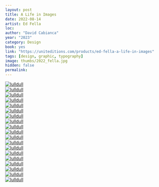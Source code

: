 ```yaml
---
layout: post
title: A Life in Images
date: 2022-08-14
artist: Ed Fella
loc: 
author: "David Cabianca"
year: "2023"
category: Design
book: yes
link: "https://uniteditions.com/products/ed-fella-a-life-in-images"
tags: [design, graphic, typography]
image: thumbs/2022_fella.jpg
hidden: false
permalink:
---
```





<div class="post_image">
	<a href="{{ site.baseurl }}/images/posts/2022_fella/001.jpg" target="_blank">
	<img src="{{ site.baseurl }}/images/posts/2022_fella/001.jpg" alt="lulldull"></a>
</div>

<div class="post_image">
	<a href="{{ site.baseurl }}/images/posts/2022_fella/002.jpg" target="_blank">
	<img src="{{ site.baseurl }}/images/posts/2022_fella/002.jpg" alt="lulldull"></a>
</div>

<div class="post_image">
	<a href="{{ site.baseurl }}/images/posts/2022_fella/003.jpg" target="_blank">
	<img src="{{ site.baseurl }}/images/posts/2022_fella/003.jpg" alt="lulldull"></a>
</div>

<div class="post_image">
	<a href="{{ site.baseurl }}/images/posts/2022_fella/004.jpg" target="_blank">
	<img src="{{ site.baseurl }}/images/posts/2022_fella/004.jpg" alt="lulldull"></a>
</div>

<div class="post_image">
	<a href="{{ site.baseurl }}/images/posts/2022_fella/005.jpg" target="_blank">
	<img src="{{ site.baseurl }}/images/posts/2022_fella/005.jpg" alt="lulldull"></a>
</div>

<div class="post_image">
	<a href="{{ site.baseurl }}/images/posts/2022_fella/006.jpg" target="_blank">
	<img src="{{ site.baseurl }}/images/posts/2022_fella/006.jpg" alt="lulldull"></a>
</div>

<div class="post_image">
	<a href="{{ site.baseurl }}/images/posts/2022_fella/007.jpg" target="_blank">
	<img src="{{ site.baseurl }}/images/posts/2022_fella/007.jpg" alt="lulldull"></a>
</div>

<div class="post_image">
	<a href="{{ site.baseurl }}/images/posts/2022_fella/008.jpg" target="_blank">
	<img src="{{ site.baseurl }}/images/posts/2022_fella/008.jpg" alt="lulldull"></a>
</div>

<div class="post_image">
	<a href="{{ site.baseurl }}/images/posts/2022_fella/009.jpg" target="_blank">
	<img src="{{ site.baseurl }}/images/posts/2022_fella/009.jpg" alt="lulldull"></a>
</div>

<div class="post_image">
	<a href="{{ site.baseurl }}/images/posts/2022_fella/010.jpg" target="_blank">
	<img src="{{ site.baseurl }}/images/posts/2022_fella/010.jpg" alt="lulldull"></a>
</div>

<div class="post_image">
	<a href="{{ site.baseurl }}/images/posts/2022_fella/011.jpg" target="_blank">
	<img src="{{ site.baseurl }}/images/posts/2022_fella/011.jpg" alt="lulldull"></a>
</div>

<div class="post_image">
	<a href="{{ site.baseurl }}/images/posts/2022_fella/012.jpg" target="_blank">
	<img src="{{ site.baseurl }}/images/posts/2022_fella/012.jpg" alt="lulldull"></a>
</div>

<div class="post_image">
	<a href="{{ site.baseurl }}/images/posts/2022_fella/013.jpg" target="_blank">
	<img src="{{ site.baseurl }}/images/posts/2022_fella/013.jpg" alt="lulldull"></a>
</div>

<div class="post_image">
	<a href="{{ site.baseurl }}/images/posts/2022_fella/014.jpg" target="_blank">
	<img src="{{ site.baseurl }}/images/posts/2022_fella/014.jpg" alt="lulldull"></a>
</div>

<div class="post_image">
	<a href="{{ site.baseurl }}/images/posts/2022_fella/015.jpg" target="_blank">
	<img src="{{ site.baseurl }}/images/posts/2022_fella/015.jpg" alt="lulldull"></a>
</div>

<div class="post_image">
	<a href="{{ site.baseurl }}/images/posts/2022_fella/016.jpg" target="_blank">
	<img src="{{ site.baseurl }}/images/posts/2022_fella/016.jpg" alt="lulldull"></a>
</div>

<div class="post_image">
	<a href="{{ site.baseurl }}/images/posts/2022_fella/017.jpg" target="_blank">
	<img src="{{ site.baseurl }}/images/posts/2022_fella/017.jpg" alt="lulldull"></a>
</div>

<div class="post_image">
	<a href="{{ site.baseurl }}/images/posts/2022_fella/018.jpg" target="_blank">
	<img src="{{ site.baseurl }}/images/posts/2022_fella/018.jpg" alt="lulldull"></a>
</div>

<div class="post_image">
	<a href="{{ site.baseurl }}/images/posts/2022_fella/019.jpg" target="_blank">
	<img src="{{ site.baseurl }}/images/posts/2022_fella/019.jpg" alt="lulldull"></a>
</div>